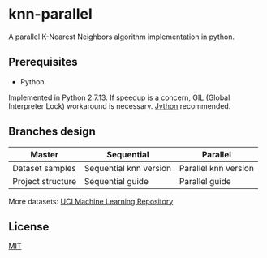 # knn-parallel
A parallel K-Nearest Neighbors algorithm implementation in python.

## Prerequisites
- Python. 

Implemented in Python 2.7.13. If speedup is a concern, GIL (Global Interpreter Lock) workaround is necessary. [Jython](http://www.jython.org/) recommended.

## Branches design

Master | Sequential | Parallel
------------ | ------------- | ------------- 
Dataset samples | Sequential knn version | Parallel knn version
Project structure | Sequential guide | Parallel guide

More datasets: [UCI Machine Learning Repository](https://archive.ics.uci.edu/ml/datasets.html)

## License
[MIT](https://github.com/mgillory/knn-parallel/blob/master/LICENSE)
